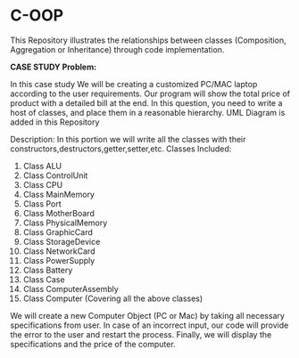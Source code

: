 # C-OOP
This Repository illustrates the relationships between classes (Composition, Aggregation or Inheritance) through code implementation.

**CASE STUDY Problem:**

In this case study We will be creating a customized PC/MAC laptop according to the user requirements.
Our program will show the total price of product with a detailed bill at the end.
In this question, you need to write a host of classes, and place them in a reasonable hierarchy. 
UML Diagram is added in this Repository

Description: 
In this portion we will write all the classes with their constructors,destructors,getter,setter,etc. 
Classes Included:
1. Class ALU
2. Class ControlUnit
3. Class CPU 
4. Class MainMemory
5. Class Port
6. Class MotherBoard
7. Class PhysicalMemory
8. Class GraphicCard
9. Class StorageDevice
10. Class NetworkCard
11. Class PowerSupply
12. Class Battery
13. Class Case
14. Class ComputerAssembly
15. Class Computer (Covering all the above classes)

 
We will create a new Computer Object (PC or Mac) by taking all necessary 
specifications from user. In case of an incorrect input, our code will provide the error to the user and restart the 
process. Finally, we will display the specifications and the price of the computer. 
 
